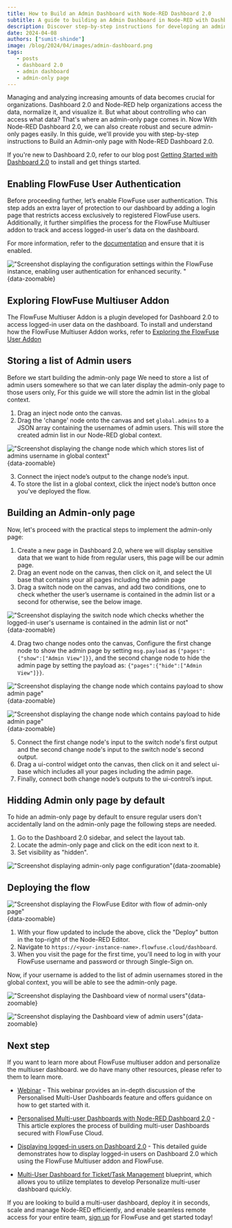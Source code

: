 ```yaml
---
title: How to Build an Admin Dashboard with Node-RED Dashboard 2.0
subtitle: A guide to building an Admin Dashboard in Node-RED with Dashboard 2.0
description: Discover step-by-step instructions for developing an admin-only page in Node-RED Dashboard 2.0 using the FlowFuse Multiuser addon. Additionally, learn how to secure Dashboard 2.0 and explore the features of the FlowFuse multiuser addon.
date: 2024-04-08
authors: ["sumit-shinde"]
image: /blog/2024/04/images/admin-dashboard.png
tags:
   - posts
   - dashboard 2.0
   - admin dashboard
   - admin-only page
---
```


Managing and analyzing increasing amounts of data becomes crucial for organizations. Dashboard 2.0 and Node-RED help organizations access the data, normalize it, and visualize it. But what about controlling who can access what data? That's where an admin-only page comes in. Now With Node-RED Dashboard 2.0, we can also create robust and secure admin-only pages easily. In this guide, we'll provide you with step-by-step instructions to Build an Admin-only page with Node-RED Dashboard 2.0.

<!--more-->

If you're new to Dashboard 2.0, refer to our blog post [Getting Started with Dashboard 2.0](/blog/2024/03/dashboard-getting-started/) to install and get things started.

## Enabling FlowFuse User Authentication

Before proceeding further, let’s enable FlowFuse user authentication. This step adds an extra layer of protection to our dashboard by adding a login page that restricts access exclusively to registered FlowFuse users. Additionally, it further simplifies the process for the FlowFuse Multiuser addon to track and access logged-in user's data on the dashboard.

For more information, refer to the [documentation](/docs/user/instance-settings/#flowfuse-user-authentication) and ensure that it is enabled.

!["Screenshot displaying the configuration settings within the FlowFuse instance, enabling user authentication for enhanced security.
"](./images/building-admin-panel-node-red-dashboard-2-flowfuse-instance-setting.png "Screenshot displaying the configuration settings within the FlowFuse instance, enabling user authentication for enhanced security.
"){data-zoomable}

## Exploring FlowFuse Multiuser Addon 

The FlowFuse Multiuser Addon is a plugin developed for Dashboard 2.0 to access logged-in user data on the dashboard. To install and understand how the FlowFuse Multiuser Addon works, refer to [Exploring the FlowFuse User Addon ](/blog/2024/04/displaying-logged-in-users-on-dashboard/#enabling-flowfuse-user-authentication)

## Storing a list of Admin users

Before we start building the admin-only page We need to store a list of admin users somewhere so that we can later display the admin-only page to those users only, For this guide we will store the admin list in the global context.

1. Drag an inject node onto the canvas.
2. Drag the 'change' node onto the canvas and set `global.admins` to a JSON array containing the usernames of admin users. This will store the created admin list in our Node-RED global context.

!["Screenshot displaying the change node which which stores list of admins username in global context"](./images/building-admin-panel-node-red-dashboard-2-change-node-for-storing-adminlist-to-global-contenxt.png "Screenshot displaying the change node which which stores list of admins username in global context"){data-zoomable}

3. Connect the inject node’s output to the change node’s input.
4. To store the list in a global context, click the inject node’s button once you've deployed the flow.

## Building an Admin-only page

Now, let's proceed with the practical steps to implement the admin-only page:

1. Create a new page in Dashboard 2.0, where we will display sensitive data that we want to hide from regular users, this page will be our admin page.
2. Drag an event node on the canvas, then click on it, and select the UI base that contains your all pages including the admin page 
3. Drag a switch node on the canvas, and add two conditions, one to check whether the user’s username is contained in the admin list or a second for otherwise, see the below image.

!["Screenshot displaying the switch node which checks whether the logged-in user's username is contained in the admin list or not"](./images/building-admin-panel-node-red-dashboard-2-switch-node-checking-page-viewer-isadmin.png "Screenshot displaying the switch node which checks whether the logged-in user's username is contained in the admin list or not"){data-zoomable}

4. Drag two change nodes onto the canvas, Configure the first change node to show the admin page by setting `msg.payload` as `{"pages":{"show":["Admin View"]}}`, and the second change node to hide the admin page by setting the payload as: `{"pages":{"hide":["Admin View"]}}`.

!["Screenshot displaying the change node which contains payload to show admin page"](./images/building-admin-panel-node-red-dashboard-2-change-node-for-showing-page.png "Screenshot displaying the change node which contains payload to show admin page"){data-zoomable}

!["Screenshot displaying the change node which contains payload to hide admin page"](./images/building-admin-panel-node-red-dashboard-2-change-node-for-hidding-page.png "Screenshot displaying the change node which contains payload to display admin page"){data-zoomable}

5. Connect the first change node's input to the switch node's first output and the second change node's input to the switch node's second output.
6. Drag a ui-control widget onto the canvas, then click on it and select ui-base which includes all your pages including the admin page. 
7. Finally, connect both change node’s outputs to the ui-control’s input.

## Hidding Admin only page by default 

To hide an admin-only page by default to ensure regular users don't accidentally land on the admin-only page the following steps are needed.

1. Go to the Dashboard 2.0 sidebar, and select the layout tab.
2. Locate the admin-only page and click on the edit icon next to it.
3. Set visibility as "hidden".

!["Screenshot displaying admin-only page configuration"](./images/building-admin-panel-node-red-dashboard-2-admin-only-page-configuration.png "Screenshot displaying admin-only page configuration"){data-zoomable}

## Deploying the flow

!["Screenshot displaying the FlowFuse Editor with flow of admin-only page"](./images/building-admin-panel-node-red-dashboard-2-flowfuse-editior.png "Screenshot displaying the FlowFuse Editor with flow of admin-only page"){data-zoomable}

1. With your flow updated to include the above, click the "Deploy" button in the top-right of the Node-RED Editor.
2. Navigate to `https://<your-instance-name>.flowfuse.cloud/dashboard`.
3. When you visit the page for the first time, you'll need to log in with your FlowFuse username and password or through Single-Sign on.

Now, if your username is added to the list of admin usernames stored in the global context, you will be able to see the admin-only page.

!["Screenshot displaying the Dashboard view of normal users"](./images/building-admin-panel-node-red-dashboard-2-dashboard-view-for-normal-users.png "Screenshot displaying the Dashboard view of normal users"){data-zoomable}

!["Screenshot displaying the Dashboard view of admin users"](./images/building-admin-panel-node-red-dashboard-2-dashboard-view-for-admin-users.png "Screenshot displaying the Dashboard view of admin users"){data-zoomable}

## Next step

If you want to learn more about FlowFuse multiuser addon and personalize the multiuser dashboard. we do have many other resources, please refer to them to learn more.

- [Webinar](/webinars/2024/node-red-dashboard-multi-user/) - This webinar provides an in-depth discussion of the Personalised Multi-User Dashboards feature and offers guidance on how to get started with it.
- [Personalised Multi-user Dashboards with Node-RED Dashboard 2.0](/blog/2024/01/dashboard-2-multi-user/) - This article explores the process of building multi-user Dashboards secured with FlowFuse Cloud.
- [Displaying logged-in users on Dashboard 2.0](/blog/2024/04/displaying-logged-in-users-on-dashboard/) - This detailed guide demonstrates how to display logged-in users on Dashboard 2.0 which using the FlowFuse Multiuser addon and FlowFuse.

- [Multi-User Dashboard for Ticket/Task Management](/blueprints/flowfuse-dashboard/multi-user-dashboard/) blueprint, which allows you to utilize templates to develop Personalize multi-user dashboard quickly.

If you are looking to build a multi-user dashboard, deploy it in seconds, scale and manage Node-RED efficiently, and enable seamless remote access for your entire team, [sign up](https://app.flowfuse.com/account/create?utm_campaign=60718323-BCTA&utm_source=blog&utm_medium=cta&utm_term=high_intent&utm_content=How%20to%20Build%20an%20Admin%20Dashboard%20with%20Node-RED%20Dashboard%202.0) for FlowFuse and get started today!
